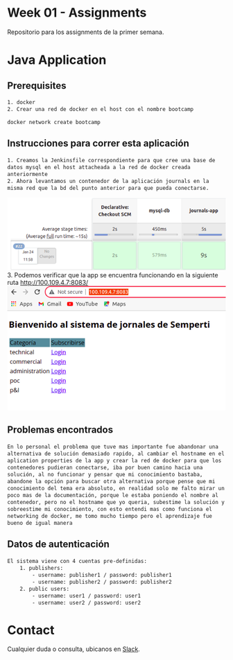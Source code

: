 # Week 01 - Assignments
Repositorio para los assignments de la primer semana.

# Java Application

## Prerequisites

	1. docker
	2. Crear una red de docker en el host con el nombre bootcamp
```
docker network create bootcamp
```
## Instrucciones para correr esta aplicación

	1. Creamos la Jenkinsfile correspondiente para que cree una base de datos mysql en el host attacheada a la red de docker creada anteriormente
	2. Ahora levantamos un contenedor de la aplicación journals en la misma red que la bd del punto anterior para que pueda conectarse.
![screenshot1](./screens/jenkins.png)
	3. Podemos verificar que la app se encuentra funcionando en la siguiente ruta http://100.109.4.7:8083/
![screenshot12](./screens/journals.png)

## Problemas encontrados

	En lo personal el problema que tuve mas importante fue abandonar una alternativa de solución demasiado rapido, al cambiar el hostname en el aplication properties de la app y crear la red de docker para que los contenedores pudieran conectarse, iba por buen camino hacia una solución, al no funcionar y pensar que mi conocimiento bastaba, abandone la opción para buscar otra alternativa porque pense que mi conocimiento del tema era absoluto, en realidad solo me falto mirar un poco mas de la documentación, porque le estaba poniendo el nombre al contenedor, pero no el hostname que yo queria, subestime la solución y sobreestime mi conocimiento, con esto entendi mas como funciona el networking de docker, me tomo mucho tiempo pero el aprendizaje fue bueno de igual manera
	
## Datos de autenticación

	El sistema viene con 4 cuentas pre-definidas:
		1. publishers:
			- username: publisher1 / password: publisher1
			- username: publisher2 / password: publisher2
		2. public users:
			- username: user1 / password: user1
			- username: user2 / password: user2
            
# Contact

Cualquier duda o consulta, ubicanos en [Slack](https://semperti.slack.com).
